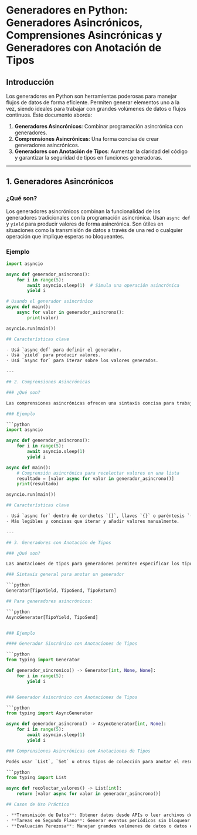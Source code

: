 # Generadores en Python: Generadores Asincrónicos, Comprensiones Asincrónicas y Generadores con Anotación de Tipos

## Introducción

Los generadores en Python son herramientas poderosas para manejar flujos de datos de forma eficiente. Permiten generar elementos uno a la vez, siendo ideales para trabajar con grandes volúmenes de datos o flujos continuos. Este documento aborda:

1. **Generadores Asincrónicos**: Combinar programación asincrónica con generadores.
2. **Comprensiones Asincrónicas**: Una forma concisa de crear generadores asincrónicos.
3. **Generadores con Anotación de Tipos**: Aumentar la claridad del código y garantizar la seguridad de tipos en funciones generadoras.

---

## 1. Generadores Asincrónicos

### ¿Qué son?

Los generadores asincrónicos combinan la funcionalidad de los generadores tradicionales con la programación asincrónica. Usan `async def` y `yield` para producir valores de forma asincrónica. Son útiles en situaciones como la transmisión de datos a través de una red o cualquier operación que implique esperas no bloqueantes.

### Ejemplo

```python
import asyncio

async def generador_asincrono():
    for i in range(5):
        await asyncio.sleep(1)  # Simula una operación asincrónica
        yield i

# Usando el generador asincrónico
async def main():
    async for valor in generador_asincrono():
        print(valor)

asyncio.run(main())

## Características clave

- Usá `async def` para definir el generador.
- Usá `yield` para producir valores.
- Usá `async for` para iterar sobre los valores generados.

---

## 2. Comprensiones Asincrónicas

### ¿Qué son?

Las comprensiones asincrónicas ofrecen una sintaxis concisa para trabajar con iterables asincrónicos. Permiten generar listas, conjuntos u otras colecciones de manera más legible y eficiente.

### Ejemplo

```python
import asyncio

async def generador_asincrono():
    for i in range(5):
        await asyncio.sleep(1)
        yield i

async def main():
    # Comprensión asincrónica para recolectar valores en una lista
    resultado = [valor async for valor in generador_asincrono()]
    print(resultado)

asyncio.run(main())

## Características clave

- Usá `async for` dentro de corchetes `[]`, llaves `{}` o paréntesis `()` para crear listas, conjuntos o expresiones generadoras, respectivamente.
- Más legibles y concisas que iterar y añadir valores manualmente.

---

## 3. Generadores con Anotación de Tipos

### ¿Qué son?

Las anotaciones de tipos para generadores permiten especificar los tipos de valores que generan, los valores que reciben mediante `send()` y el tipo de valor que retornan al finalizar.

### Sintaxis general para anotar un generador

```python
Generator[TipoYield, TipoSend, TipoReturn]

## Para generadores asincrónicos:

```python
AsyncGenerator[TipoYield, TipoSend]


### Ejemplo

#### Generador Sincrónico con Anotaciones de Tipos

```python
from typing import Generator

def generador_sincronico() -> Generator[int, None, None]:
    for i in range(5):
        yield i


### Generador Asincrónico con Anotaciones de Tipos

```python
from typing import AsyncGenerator

async def generador_asincrono() -> AsyncGenerator[int, None]:
    for i in range(5):
        await asyncio.sleep(1)
        yield i

### Comprensiones Asincrónicas con Anotaciones de Tipos

Podés usar `List`, `Set` u otros tipos de colección para anotar el resultado de comprensiones asincrónicas:

```python
from typing import List

async def recolectar_valores() -> List[int]:
    return [valor async for valor in generador_asincrono()]

## Casos de Uso Práctico

- **Transmisión de Datos**: Obtener datos desde APIs o leer archivos de forma asincrónica.
- **Tareas en Segundo Plano**: Generar eventos periódicos sin bloquear el hilo principal.
- **Evaluación Perezosa**: Manejar grandes volúmenes de datos o datos en tiempo real de manera eficiente.
